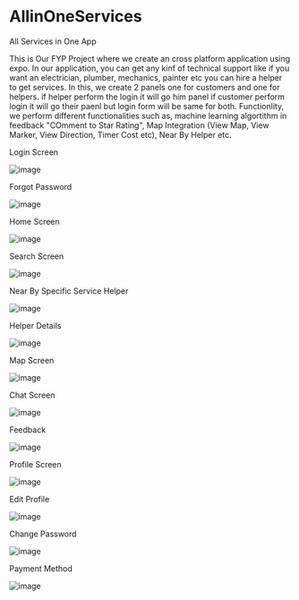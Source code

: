# AllinOneServices
All Services in One App

This is Our FYP Project where we create an cross platform application using expo. In our application, you can get any kinf of technical support like if you want an electrician, plumber, mechanics, painter etc you can hire a helper to get services. In this, we create 2 panels one for customers and one for helpers. if helper perform the login it will go him panel if customer perform login it will go their paenl but login form will be same for both. Functionlity, we perform different functionalities such as, machine learning algortithm in feedback "COmment to Star Rating", Map Integration (View Map, View Marker, View Direction, Timer Cost etc), Near By Helper etc.


Login Screen

![image](https://user-images.githubusercontent.com/57446794/183334667-cf5258d4-b805-4a95-9df7-40a69d213133.png)

Forgot Password

![image](https://user-images.githubusercontent.com/57446794/183334751-b1e27c90-83ef-4c7e-a885-6e1257bbc7ce.png)

Home Screen

![image](https://user-images.githubusercontent.com/57446794/183334807-da476fa4-560c-4db4-ba33-4c95d60f2803.png)

Search Screen

![image](https://user-images.githubusercontent.com/57446794/183334828-7a83aea5-f8c1-4199-b15b-9770807b8b2c.png)

Near By Specific Service Helper

![image](https://user-images.githubusercontent.com/57446794/183335740-2603fda8-2ac5-4421-81d0-93f18f368dbb.png)

Helper Details

![image](https://user-images.githubusercontent.com/57446794/183335582-7d78a0ed-825f-429b-9718-e809f6be6399.png)

Map Screen

![image](https://user-images.githubusercontent.com/57446794/183335110-f8265a81-22f8-4df2-ad32-627a0bfa9820.png)

Chat Screen

![image](https://user-images.githubusercontent.com/57446794/183335146-be1cc3d9-1c19-46b0-ba61-be77e4e9fb3d.png)

Feedback

![image](https://user-images.githubusercontent.com/57446794/183335174-7376b867-d918-43a0-a5b0-34cd634fb24b.png)

Profile Screen

![image](https://user-images.githubusercontent.com/57446794/183335231-79db4b51-ba88-4597-8498-94bff29669c9.png)

Edit Profile

![image](https://user-images.githubusercontent.com/57446794/183335266-73b9ca10-ddca-456f-b90d-305a174885f6.png)

Change Password

![image](https://user-images.githubusercontent.com/57446794/183335302-372f6c3d-4cb1-4187-beb5-0e12075f9232.png)

Payment Method

![image](https://user-images.githubusercontent.com/57446794/183335325-f47943f5-02f8-4914-9228-293644eb27eb.png)



